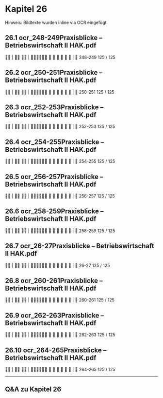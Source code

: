 # Kapitel 26

Hinweis: Bildtexte wurden inline via OCR eingefügt.

## 26.1 ocr_248-249Praxisblicke – Betriebswirtschaft II HAK.pdf
 | 
 | 
     
| 
248-249
125 / 125

## 26.2 ocr_250-251Praxisblicke – Betriebswirtschaft II HAK.pdf
 | 
 | 
     
| 
250-251
125 / 125

## 26.3 ocr_252-253Praxisblicke – Betriebswirtschaft II HAK.pdf
 | 
 | 
     
| 
252-253
125 / 125

## 26.4 ocr_254-255Praxisblicke – Betriebswirtschaft II HAK.pdf
 | 
 | 
     
| 
254-255
125 / 125

## 26.5 ocr_256-257Praxisblicke – Betriebswirtschaft II HAK.pdf
 | 
 | 
     
| 
256-257
125 / 125

## 26.6 ocr_258-259Praxisblicke – Betriebswirtschaft II HAK.pdf
 | 
 | 
     
| 
258-259
125 / 125

## 26.7 ocr_26-27Praxisblicke – Betriebswirtschaft II HAK.pdf
 | 
 | 
     
| 
26-27
125 / 125

## 26.8 ocr_260-261Praxisblicke – Betriebswirtschaft II HAK.pdf
 | 
 | 
     
| 
260-261
125 / 125

## 26.9 ocr_262-263Praxisblicke – Betriebswirtschaft II HAK.pdf
 | 
 | 
     
| 
262-263
125 / 125

## 26.10 ocr_264-265Praxisblicke – Betriebswirtschaft II HAK.pdf
 | 
 | 
     
| 
264-265
125 / 125

---
## Q&A zu Kapitel 26